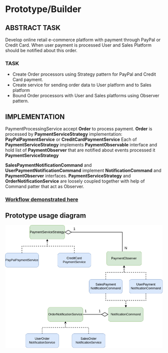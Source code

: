 # Prototype/Builder

## ABSTRACT TASK

Develop online retail e-commerce platform with payment through PayPal or Credit Card. When user payment is processed
User and Sales Platform should be notified about this order.

### TASK

- Create Order processors using Strategy pattern for PayPal and Credit Card payment.
- Create service for sending order data to User platform and to Sales platform
- Bound Order processors with User and Sales platforms using Observer pattern.

## IMPLEMENTATION

PaymentProcessingService accept **Order** to process payment.
**Order** is processed by **PaymentServiceStrategy** implementation: **PayPalPaymentService** or 
**CreditCardPaymentService**
Each of **PaymentServiceStrategy** implements **PaymentObservable** interface and hold list of **PaymentObserver**
that are notified about events processed it **PaymentServiceStrategy**

**SalesPaymentNotificationCommand** and **UserPaymentNotificationCommand** implement **NotificationCommand** and **PaymentObserver** interfaces.
**PaymentServiceStrategy** and **OrderNotificationService** are loosely coupled together with help of Command patter that act as Observer.

### [Workflow demonstrated here](https://github.com/paintInSour/oop-design-patterns/blob/master/strategy-observer-command/src/test/java/patterns/command/CommandTest.java)

## Prototype usage diagram

![Prototype](https://github.com/paintInSour/oop-design-patterns/blob/master/strategy-observer-command/static/diagram_lab3.png?raw=true)


